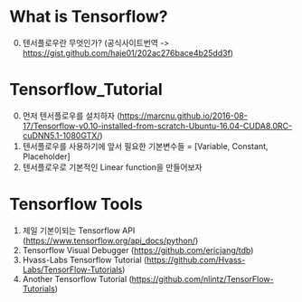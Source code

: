 # What is Tensorflow?

0. 텐서플로우란 무엇인가? (공식사이트번역 -> https://gist.github.com/haje01/202ac276bace4b25dd3f)

# Tensorflow_Tutorial

0. 먼저 텐서플로우를 설치하자 (https://marcnu.github.io/2016-08-17/Tensorflow-v0.10-installed-from-scratch-Ubuntu-16.04-CUDA8.0RC-cuDNN5.1-1080GTX/) 
1. 텐서플로우를 사용하기에 앞서 필요한 기본변수들 = [Variable, Constant, Placeholder]
2. 텐서플로우로 기본적인 Linear function을 만들어보자

# Tensorflow Tools

1. 제일 기본이되는 Tensorflow API (https://www.tensorflow.org/api_docs/python/)
2. Tensorflow Visual Debugger (https://github.com/ericjang/tdb)
3. Hvass-Labs Tensorflow Tutorial (https://github.com/Hvass-Labs/TensorFlow-Tutorials)
4. Another Tensorflow Tutorial (https://github.com/nlintz/TensorFlow-Tutorials)
